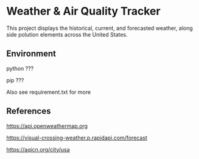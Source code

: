 # Weather & Air Quality Tracker

This project displays the historical, current, and forecasted weather, along side polution elements across the United States.

## Environment

python ???

pip ???

Also see requirement.txt for more

## References
https://api.openweathermap.org

https://visual-crossing-weather.p.rapidapi.com/forecast

https://aqicn.org/city/usa
